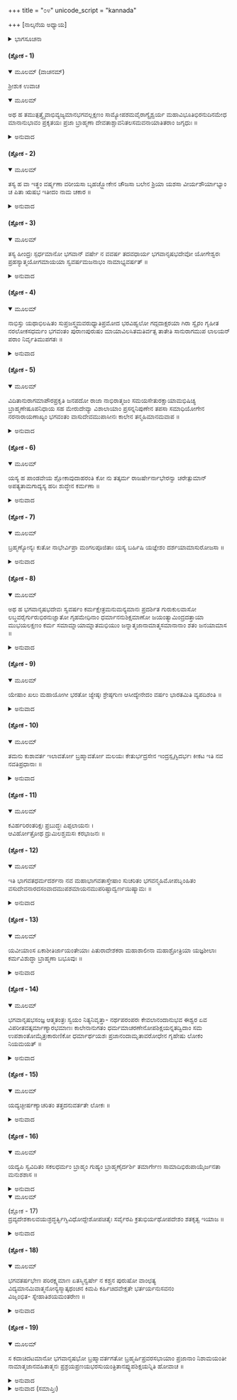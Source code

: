 +++
title = "೦೪"
unicode_script = "kannada"

+++
[ನಾಲ್ಕನೆಯ ಅಧ್ಯಾಯ]



<details><summary>ಭಾಗಸೂಚನಾ</summary>

ಋಷಭದೇವರ ಮಹಿಮೆ ರಾಜ್ಯಶಾಸನ
</details>

#### (ಶ್ಲೋಕ - 1)


<details open><summary>ಮೂಲಮ್ (ವಾಚನಮ್)</summary>

ಶ್ರೀಶುಕ ಉವಾಚ
</details>

<details open><summary>ಮೂಲಮ್</summary>

ಅಥ ಹ ತಮುತ್ಪತ್ತ್ಯೈವಾಭಿವ್ಯಜ್ಯಮಾನಭಗವಲ್ಲಕ್ಷಣಂ ಸಾಮ್ಯೋಪಶಮವೈರಾಗ್ಯೈಶ್ವರ್ಯ ಮಹಾವಿಭೂತಿಭಿರನುದಿನಮೇಧ ಮಾನಾನುಭಾವಂ ಪ್ರಕೃತಯಃ ಪ್ರಜಾ ಬ್ರಾಹ್ಮಣಾ ದೇವತಾಶ್ಚಾವನಿತಲಸಮವನಾಯಾತಿತರಾಂ ಜಗೃಧುಃ ॥
</details>

<details><summary>ಅನುವಾದ</summary>

ಶ್ರೀಶುಕಮಹಾಮುನಿಗಳು ಹೇಳುತ್ತಾರೆ — ಪರೀಕ್ಷಿದ್ರಾಜನೇ! ನಾಭಿರಾಜನ ಪುತ್ರನಾಗಿ ಅವತರಿಸಿದವನು ಹುಟ್ಟಿನಿಂದಲೇ ಭಗವಾನ್ ನಾರಾಯಣನ ಚಿಹ್ನೆಗಳಾದ ವಜ್ರ, ಅಂಕುಶ ಮುಂತಾದವುಗಳಿಂದ ಅಲಂಕೃತನಾಗಿದ್ದು, ಶಾಂತಿ, ಸಮತೆ, ವೈರಾಗ್ಯ ಮತ್ತು ಐಶ್ವರ್ಯ ಮುಂತಾದ ದಿವ್ಯ ಲಕ್ಷಣಗಳಿಂದ ದಿನೇ-ದಿನೇ ವೃದ್ಧಿ ಹೊಂದುತ್ತಿದ್ದನು. ಇದನ್ನು ನೋಡಿ ಮಂತ್ರಿ, ಪುರೋಹಿತರೇ ಮುಂತಾದ ಪ್ರಕೃತಿಗಳಿಗೂ (ಮಂತ್ರಿಗಳಿಗೂ), ಪ್ರಜೆಗಳಿಗೂ ಬ್ರಾಹ್ಮಣರಿಗೂ, ದೇವತೆಗಳಿಗೂ ಈತನೇ ಮುಂದೆ ರಾಜನಾಗಿ ಭೂಮಿಯನ್ನು ಆಳಬೇಕೆಂಬ ಉತ್ಕಟವಾದ ಅಭಿಲಾಷೆಯುಂಟಾಯಿತು. ॥1॥
</details>

#### (ಶ್ಲೋಕ - 2)


<details open><summary>ಮೂಲಮ್</summary>

ತಸ್ಯ ಹ ವಾ ಇತ್ಥಂ ವರ್ಷ್ಮಣಾ ವರೀಯಸಾ ಬೃಹಚ್ಛ್ಲೋಕೇನ ಚೌಜಸಾ ಬಲೇನ ಶ್ರಿಯಾ ಯಶಸಾ ವೀರ್ಯಶೌರ್ಯಾಭ್ಯಾಂ ಚ ಪಿತಾ ಋಷಭ ಇತೀದಂ ನಾಮ ಚಕಾರ  ॥
</details>

<details><summary>ಅನುವಾದ</summary>

ಆ ಶಿಶುವಿನ ಸುಂದರವೂ, ಸುಲಕ್ಷಣವೂ, ಸುದೃಢವೂ ಆದ ದೇಹವನ್ನೂ, ತೇಜಸ್ಸು, ಯಶಸ್ಸು, ಬಲ, ಐಶ್ವರ್ಯ, ಪರಾಕ್ರಮ, ಶೌರ್ಯ, ವೀರ್ಯ ಮುಂತಾದ ಗುಣಗಳಿಂದಾಗಿ ಮಹಾರಾಜಾ ನಾಭಿಯು ಅವನಿಗೆ ‘ಋಷಭ’ (ಶ್ರೇಷ್ಠ) ಎಂಬ ನಾಮಕರಣ ಮಾಡಿದನು. ॥2॥
</details>

#### (ಶ್ಲೋಕ - 3)


<details open><summary>ಮೂಲಮ್</summary>

ತಸ್ಯ ಹೀಂದ್ರಃ ಸ್ಪರ್ಧಮಾನೋ ಭಗವಾನ್ ವರ್ಷೇ ನ ವವರ್ಷ ತದವಧಾರ್ಯ ಭಗವಾನೃಷಭದೇವೋ ಯೋಗೇಶ್ವರಃ ಪ್ರಹಸ್ಯಾತ್ಮಯೋಗಮಾಯಯಾ ಸ್ವವರ್ಷಮಜನಾಭಂ ನಾಮಾಭ್ಯವರ್ಷತ್ ॥
</details>

<details><summary>ಅನುವಾದ</summary>

ಒಮ್ಮೆ ಭಗವಾನ್ ಇಂದ್ರನು ಅಸೂಯೆಗೊಂಡು ಆತನ ರಾಜ್ಯದಲ್ಲಿ ಮಳೆಯನ್ನೇ ಸುರಿಸಲಿಲ್ಲ. ಆಗ ಯೋಗೇಶ್ವರನಾದ ಭಗವಾನ್ ಋಷಭದೇವನು ಇಂದ್ರನ ಮೂರ್ಖತೆಯ ಬಗ್ಗೆ ನಗುತ್ತಾ ತನ್ನ ಯೋಗಮಾಯೆಯ ಪ್ರಭಾವದಿಂದ ಅಜನಾಭವೆಂಬ ಹೆಸರುಳ್ಳ ತನ್ನ ಭಾರತವರ್ಷದಲ್ಲಿ ಹೇರಳ ವಾಗಿ ಮಳೆಯನ್ನು ಸುರಿಸಿದನು. ॥3॥
</details>

#### (ಶ್ಲೋಕ - 4)


<details open><summary>ಮೂಲಮ್</summary>

ನಾಭಿಸ್ತು ಯಥಾಭಿಲಷಿತಂ ಸುಪ್ರಜಸ್ತ್ವಮವರುಧ್ಯಾತಿಪ್ರಮೋದ  ಭರವಿಹ್ವಲೋ ಗದ್ಗದಾಕ್ಷರಯಾ ಗಿರಾ ಸ್ವೈರಂ ಗೃಹೀತ ನರಲೋಕಸಧರ್ಮಂ ಭಗವಂತಂ ಪುರಾಣಪುರುಷಂ ಮಾಯಾವಿಲಸಿತಮತಿರ್ವತ್ಸ ತಾತೇತಿ ಸಾನುರಾಗಮುಪ ಲಾಲಯನ್ ಪರಾಂ ನಿರ್ವೃತಿಮುಪಗತಃ ॥
</details>

<details><summary>ಅನುವಾದ</summary>

ತನ್ನ ಇಚ್ಛೆಗೆ ಅನುಗುಣವಾದ ಶ್ರೇಷ್ಠ ಪುತ್ರನು ದೊರಕಿದುದನ್ನು ಕಂಡು ನಾಭಿಮಹಾರಾಜನಿಗೆ ಪರಮಾನಂದವಾಯಿತು. ತನ್ನ ಸಂಕಲ್ಪದಿಂದಲೇ ಮನುಷ್ಯ-ಶರೀರವನ್ನು ಧರಿಸಿದ್ದ ಆ ಪುರಾಣಪುರುಷನ ಮಾಯಾವಿಲಾಸಕ್ಕೆ ಮರುಳಾಗಿ ಆತನು ಆ ಶಿಶುವನ್ನು ಪ್ರೀತಿಯಿಂದ ಮುದ್ದಿಸುತ್ತಾ ಅಪ್ಪ! ಮಗು! ಎಂದು ಮೃದುವಾಗಿ ಗದ್ಗದ ಕಂಠದಿಂದ ಕರೆಯುತ್ತಾ ಸುಖ ಸಾಗರದಲ್ಲಿ ಓಲಾಡುತ್ತಿದ್ದನು. ॥4॥
</details>

#### (ಶ್ಲೋಕ - 5)


<details open><summary>ಮೂಲಮ್</summary>

ವಿದಿತಾನುರಾಗಮಾಪೌರಪ್ರಕೃತಿ ಜನಪದೋ ರಾಜಾ ನಾಭಿರಾತ್ಮಜಂ ಸಮಯಸೇತುರಕ್ಷಾಯಾಮಭಿಷಿಚ್ಯ ಬ್ರಾಹ್ಮಣೇಷೂಪನಿಧಾಯ ಸಹ ಮೇರುದೇವ್ಯಾ ವಿಶಾಲಾಯಾಂ ಪ್ರಸನ್ನನಿಪುಣೇನ ತಪಸಾ ಸಮಾಧಿಯೋಗೇನ ನರನಾರಾಯಣಾಖ್ಯಂ ಭಗವಂತಂ ವಾಸುದೇವಮುಪಾಸೀನಃ ಕಾಲೇನ ತನ್ಮಹಿಮಾನಮವಾಪ ॥
</details>

<details><summary>ಅನುವಾದ</summary>

ಮಂತ್ರಿಮಂಡಲವೂ, ನಾಗರೀಕರೂ ಮತ್ತು ರಾಷ್ಟ್ರದ ಜನತೆಯೂ ಆ ಋಷಭದೇವನನ್ನು ಬಹಳವಾಗಿ ಪ್ರೀತಿಸುವು ದನ್ನು ಕಂಡಾಗ ನಾಭಿಮಹಾರಾಜನು ಧರ್ಮಮರ್ಯಾದೆಯ ರಕ್ಷಣೆಗಾಗಿ ಆತನಿಗೆ ರಾಜ್ಯಾಭಿಷೇಕವನ್ನು ಮಾಡಿ ಬ್ರಾಹ್ಮಣರ ವಶಕ್ಕೆ ಒಪ್ಪಿಸಿದನು. ತಾನು ಪತ್ನಿಯಾದ ಮೇರುದೇವಿ ಯೊಡನೆ ಬದರಿಕಾಶ್ರಮಕ್ಕೆ ತೆರಳಿ, ಅಲ್ಲಿ ಯಾರಿಗೂ ಉದ್ವೇಗವನ್ನು ಉಂಟುಮಾಡದಿರುವ ಅಹಿಂಸಾವೃತ್ತಿಯಿಂದ ಕೂಡಿ, ಕುಶಲತೆಯಿಂದ ತೀವ್ರವಾದ ತಪಸ್ಸನ್ನಾಚರಿಸಿ ಸಮಾಧಿಯೋಗದ ಮೂಲಕ ಭಗವಾನ್ ವಾಸುದೇವನ ನರ-ನಾರಾಯಣರೂಪವನ್ನು ಆರಾಸುತ್ತಾ ಸಮಯ ಬಂದಾಗ ಭಗವಂತನ ಸ್ವರೂಪದಲ್ಲಿ ಲೀನವಾಗಿ ಹೋದನು. ॥5॥
</details>

#### (ಶ್ಲೋಕ - 6)


<details open><summary>ಮೂಲಮ್</summary>

ಯಸ್ಯ ಹ ಪಾಂಡವೇಯ ಶ್ಲೋಕಾವುದಾಹರಂತಿ ಕೋ ನು ತತ್ಕರ್ಮ ರಾಜರ್ಷೇರ್ನಾಭೇರನ್ವಾ ಚರೇತ್ಪುಮಾನ್  
ಅಪತ್ಯತಾಮಗಾದ್ಯಸ್ಯ ಹರಿಃ ಶುದ್ಧೇನ ಕರ್ಮಣಾ ॥
</details>

<details><summary>ಅನುವಾದ</summary>

ಪಾಂಡುನಂದನನೇ! ಆ ನಾಭಿರಾಜನ ವಿಷಯದಲ್ಲಿ ಈ ಲೋಕೋಕ್ತಿಯು ಪ್ರಸಿದ್ಧವಾಗಿದೆ — ರಾಜರ್ಷಿಯಾದ ನಾಭಿರಾಜನ ಉದಾರವಾದ ಕರ್ಮಗಳನ್ನು ಆಚರಿಸಲು ಬೇರೆ ಯಾರಿಗೆ ತಾನೇ ಸಾಧ್ಯವಾಗುವುದು? ಆತನ ವಿಶುದ್ಧವಾದ ಕರ್ಮಗಳಿಂದ ಸಂತುಷ್ಟನಾಗಿ ಶ್ರೀಹರಿಯೇ ಆತನಿಗೆ ಪುತ್ರನಾದನಲ್ಲ! ॥6॥
</details>

#### (ಶ್ಲೋಕ - 7)


<details open><summary>ಮೂಲಮ್</summary>

ಬ್ರಹ್ಮಣ್ಯೋನ್ಯಃ ಕುತೋ ನಾಭೇರ್ವಿಪ್ರಾ ಮಂಗಲಪೂಜಿತಾಃ ಯಸ್ಯ ಬರ್ಹಿಷಿ ಯಜ್ಞೇಶಂ ದರ್ಶಯಾಮಾಸುರೋಜಸಾ ॥
</details>

<details><summary>ಅನುವಾದ</summary>

ಆ ನಾಭಿ ಮಹಾರಾಜನಿಗೆ ಸಮಾನವಾದ ಬ್ರಾಹ್ಮಣಭಕ್ತನು ಬೇರೆ ಯಾರು ಇದ್ದಾರೆ? ಮಂಗಳಕರ್ಮ- ಪೂಜಾದಿಗಳಿಂದ ಸಂತುಷ್ಟರಾದ ಬ್ರಾಹ್ಮಣ ಶ್ರೇಷ್ಠರು ತಮ್ಮ ಮಂತ್ರ ಬಲದಿಂದ ಯಜ್ಞಶಾಲೆಯಲ್ಲಿ ಆತನಿಗೆ ಸಾಕ್ಷಾತ್ ಶ್ರೀಮಹಾ ವಿಷ್ಣುವಿನ ದರ್ಶನ ಮಾಡಿಸಿದರು. ॥7॥
</details>

#### (ಶ್ಲೋಕ - 8)


<details open><summary>ಮೂಲಮ್</summary>

ಅಥ ಹ ಭಗವಾನೃಷಭದೇವಃ ಸ್ವವರ್ಷಂ ಕರ್ಮಕ್ಷೇತ್ರಮನುಮನ್ಯಮಾನಃ ಪ್ರದರ್ಶಿತ ಗುರುಕುಲವಾಸೋ ಲಬ್ಧವರೈರ್ಗುರುಭಿರನುಜ್ಞಾತೋ ಗೃಹಮೇಧಿನಾಂ ಧರ್ಮಾನನುಶಿಕ್ಷಮಾಣೋ ಜಯಂತ್ಯಾಮಿಂದ್ರದತ್ತಾಯಾ ಮುಭಯಲಕ್ಷಣಂ ಕರ್ಮ ಸಮಾಮ್ನಾಯಾಮ್ನಾತಮಭಿಯುಂ ಜನ್ನಾತ್ಮಜಾನಾಮಾತ್ಮಸಮಾನಾನಾಂ ಶತಂ ಜನಯಾಮಾಸ ॥
</details>

<details><summary>ಅನುವಾದ</summary>

ಭಗವಾನ್ ಋಷಭದೇವನು ತನ್ನ ದೇಶವಾದ ಅಜನಾಭ ಖಂಡವನ್ನು ಕರ್ಮಭೂಮಿಯೆಂದು ತಿಳಿದು ಲೋಕ ಸಂಗ್ರಹಕ್ಕಾಗಿ ಕೊಂಚಕಾಲ ಗುರುಕುಲವಾಸವನ್ನು ಮಾಡಿ ದನು. ಗುರುಗಳಿಗೆ ಯಥೋಚಿತವಾದ ದಕ್ಷಿಣೆಯನ್ನು ಸಮರ್ಪಿಸಿ, ಗೃಹಸ್ಥಾಶ್ರಮವನ್ನು ಕೈಗೊಳ್ಳಲು ಅವರಿಂದ ಅನುಮತಿಯನ್ನು ಪಡೆದನು. ಮತ್ತೆ ಜನರಿಗೆ ಗೃಹಸ್ಥಾಶ್ರಮದ ಆದರ್ಶವನ್ನು ತೋರುವುದಕ್ಕಾಗಿ ದೇವ ರಾಜನಾದ ಇಂದ್ರನು ತನಗೆ ಕನ್ಯಾದಾನಮಾಡಿಕೊಟ್ಟ ಜಯಂತೀ ದೇವಿ ಯನ್ನು ವಿವಾಹಮಾಡಿ ಕೊಂಡನು. ಅನಂತರ ಶ್ರೌತ, ಸ್ಮಾರ್ತ ಎರಡೂ ಬಗೆಯ ಶಾಸ್ತ್ರೀಯ ಕರ್ಮಗಳನ್ನು ಆಚರಿಸುತ್ತಾ ಜಯಂತಿಯಲ್ಲಿ ತನಗೆ ಸಮಾನವಾದ ಗುಣಗಳುಳ್ಳ ನೂರು ಮಂದಿ ಪುತ್ರರನ್ನು ಪಡೆದನು. ॥8॥
</details>

#### (ಶ್ಲೋಕ - 9)


<details open><summary>ಮೂಲಮ್</summary>

ಯೇಷಾಂ ಖಲು ಮಹಾಯೋಗೀ ಭರತೋ ಜ್ಯೇಷ್ಠಃ ಶ್ರೇಷ್ಠಗುಣ ಆಸೀದ್ಯೇನೇದಂ ವರ್ಷಂ ಭಾರತಮಿತಿ ವ್ಯಪದಿಶಂತಿ ॥
</details>

<details><summary>ಅನುವಾದ</summary>

ಮಹಾಯೋಗೀ ಭರತನು ಆ ನೂರುಮಂದಿಯಲ್ಲಿ ಎಲ್ಲರಿಗೆ ಹಿರಿಯವ ನಾಗಿದ್ದು, ಎಲ್ಲರಿಂದ ಗುಣಗಳಲ್ಲಿಯೂ ಶ್ರೇಷ್ಠನಾಗಿದ್ದನು. ಆ ಭರತನ ಹೆಸರಿನಿಂದಲೇ ಈ ಅಜನಾಭಖಂಡಕ್ಕೆ ‘‘ಭಾರತವರ್ಷ’’ ಎಂಬ ಹೆಸರಾಯಿತು.॥9॥
</details>

#### (ಶ್ಲೋಕ - 10)


<details open><summary>ಮೂಲಮ್</summary>

ತಮನು ಕುಶಾವರ್ತ ಇಲಾವರ್ತೋ ಬ್ರಹ್ಮಾವರ್ತೋ ಮಲಯಃ ಕೇತುರ್ಭದ್ರಸೇನ ಇಂದ್ರಸ್ಪೃಗ್ವಿದರ್ಭಃ ಕೀಕಟ ಇತಿ ನವ ನವತಿಪ್ರಧಾನಾಃ ॥
</details>

<details><summary>ಅನುವಾದ</summary>

ಅವನಿಂದ ಕಿರಿಯವರಾದ ಕುಶಾವರ್ತ, ಇಳಾವರ್ತ, ಬ್ರಹ್ಮಾವರ್ತ, ಮಲಯ, ಕೇತು, ಭದ್ರಸೇನ, ಇಂದ್ರಸ್ಪೃಕ್, ವಿದರ್ಭ ಮತ್ತು ಕೀಕಟ ಎಂಬ ಈ ಒಂಭತ್ತು ರಾಜಕುಮಾರರು ಉಳಿದ ತೊಂಭತ್ತು ತಮ್ಮಂದಿರಿಂದ ಹಿರಿಯವರೂ, ಶ್ರೇಷ್ಠರೂ ಆಗಿದ್ದರು. ॥10॥
</details>

#### (ಶ್ಲೋಕ - 11)


<details open><summary>ಮೂಲಮ್</summary>

ಕವಿರ್ಹರಿರಂತರಿಕ್ಷಃ ಪ್ರಬುದ್ಧಃ ಪಿಪ್ಪಲಾಯನಃ ।  
ಆವಿರ್ಹೋತ್ರೋಥ ದ್ರುಮಿಲಶ್ಚಮಸಃ ಕರಭಾಜನಃ ॥
</details>

#### (ಶ್ಲೋಕ - 12)


<details open><summary>ಮೂಲಮ್</summary>

ಇತಿ ಭಾಗವತಧರ್ಮದರ್ಶನಾ ನವ ಮಹಾಭಾಗವತಾಸ್ತೇಷಾಂ ಸುಚರಿತಂ ಭಗವನ್ಮಹಿಮೋಪಬೃಂಹಿತಂ ವಸುದೇವನಾರದಸಂವಾದಮುಪಶಮಾಯನಮುಪರಿಷ್ಟಾದ್ವರ್ಣಯಿಷ್ಯಾಮಃ ॥
</details>

<details><summary>ಅನುವಾದ</summary>

ಅವರಿಗಿಂತಲೂ ಕಿರಿಯವರಾದ ಕವಿ, ಹರಿ, ಅಂತರಿಕ್ಷ, ಪ್ರಬುದ್ಧ, ಪಿಪ್ಪಲಾಯನ, ಆವಿರ್ಹೋತ್ರ, ದ್ರುಮಿಲ, ಚಮಸ ಮತ್ತು ಕರಭಾಜನ ಎಂಬ ಒಂಭತ್ತು ಮಂದಿರಾಜ ಕುಮಾರರು ಭಾಗವತಧರ್ಮವನ್ನು ಪ್ರಚಾರ ಮಾಡಿದ ಭಗವದ್ಭಕ್ತ ಶಿರೋಮಣಿಗಳಾಗಿದ್ದರು. ಶ್ರೀಭಗವಂತನ ಮಹಿಮೆಯಿಂದ ಮಹಿಮಾನ್ವಿತರಾಗಿ ಪರಮಶಾಂತಿಯಿಂದ ಸಂಪನ್ನರಾಗಿದ್ದ ಇವರ ಪವಿತ್ರ ಚರಿತ್ರೆಯನ್ನು ನಾವು ಮುಂದೆ ನಾರದ-ವಸುದೇವರ ಸಂವಾದದ ಪ್ರಸಂಗದಲ್ಲಿ (ಏಕಾದಶ ಸ್ಕಂಧದಲ್ಲಿ) ಹೇಳುವೆವು. ॥11-12॥
</details>

#### (ಶ್ಲೋಕ - 13)


<details open><summary>ಮೂಲಮ್</summary>

ಯವೀಯಾಂಸ ಏಕಾಶೀತಿರ್ಜಾಯಂತೇಯಾಃ ಪಿತುರಾದೇಶಕರಾ ಮಹಾಶಾಲೀನಾ ಮಹಾಶ್ರೋತ್ರಿಯಾ ಯಜ್ಞಶೀಲಾಃ ಕರ್ಮವಿಶುದ್ಧಾ ಬ್ರಾಹ್ಮಣಾ ಬಭೂವುಃ ॥
</details>

<details><summary>ಅನುವಾದ</summary>

ಇವರಿಂದಲೂ ಕಿರಿಯವರಾಗಿದ್ದ ಎಂಭತ್ತೊಂದು ಮಂದಿ ಜಯಂತಿಯ ಪುತ್ರರು ತಂದೆಯ ಆಜ್ಞೆಯನ್ನು ಪಾಲಿಸುವವರೂ, ಅತ್ಯಂತ ವಿನಯಶಾಲಿಗಳೂ, ವೇದಜ್ಞರೂ ಆಗಿದ್ದು ನಿರಂತರ ಯಜ್ಞಗಳನ್ನು ಆಚರಿಸುತ್ತಾ ಪುಣ್ಯಕರ್ಮಗಳ ಅನುಷ್ಠಾನದಿಂದ ಶುದ್ಧರಾಗಿ ಬ್ರಾಹ್ಮಣ್ಯವನ್ನು ಪಡೆದುಕೊಂಡರು. ॥13॥
</details>

#### (ಶ್ಲೋಕ - 14)


<details open><summary>ಮೂಲಮ್</summary>

ಭಗವಾನೃಷಭಸಂಜ್ಞ ಆತ್ಮತಂತ್ರಃ ಸ್ವಯಂ ನಿತ್ಯನಿವೃತ್ತಾ- ನರ್ಥಪರಂಪರಃ ಕೇವಲಾನಂದಾನುಭವ ಈಶ್ವರ ಏವ ವಿಪರೀತವತ್ಕರ್ಮಾಣ್ಯಾರಭಮಾಣಃ ಕಾಲೇನಾನುಗತಂ ಧರ್ಮಮಾಚರಣೇನೋಪಶಿಕ್ಷಯನ್ನತದ್ವಿದಾಂ ಸಮ ಉಪಶಾಂತೋಮೈತ್ರಃಕಾರುಣಿಕೋ ಧರ್ಮಾರ್ಥಯಶಃ ಪ್ರಜಾನಂದಾಮೃತಾವರೋಧೇನ ಗೃಹೇಷು ಲೋಕಂ ನಿಯಮಯತ್ ॥
</details>

<details><summary>ಅನುವಾದ</summary>

ಭಗವಾನ್ ಋಷಭದೇವರು ಭಗವದವತಾರಿಗಳಾಗಿದ್ದು ಆತ್ಮ ತಂತ್ರರಾಗಿದ್ದವರು. ಎಂದಿಗೂ ಯಾವ ಅನರ್ಥ ಪರಂಪರೆಗೂ ಸಿಲುಕದೆ ಕೇವಲ ಆನಂದಾನುಭವಸ್ವರೂಪದಲ್ಲೇ ನೆಲೆಗೊಂಡಿದ್ದರು. ಹೀಗೆ ಸಾಕ್ಷಾತ್ ಈಶ್ವರಸ್ವರೂಪರೇ ಆಗಿದ್ದರೂ ಅಜ್ಞಾನಿಗಳಂತೆ ಕರ್ಮಗಳನ್ನಾಚರಿಸುತ್ತಾ, ಕಾಲಾನುಸಾರವಾಗಿ ಪ್ರಾಪ್ತ ಧರ್ಮಗಳನ್ನೂ ಅನುಷ್ಠಾನ ಮಾಡುತ್ತಾ ಅದರ ತತ್ತ್ವವನ್ನು ಅರಿಯದ ಜನರಿಗೆ ಆ ಬಗೆಗೆ ಶಿಕ್ಷಣವನ್ನು ನೀಡುತ್ತಿದ್ದರು. ಜೊತೆಗೆ ಸರ್ವಸಮರೂ, ಶಾಂತರೂ, ಸುಹೃದಯರೂ, ಕಾರುಣಿಕರೂ ಆಗಿದ್ದು, ಧರ್ಮ, ಅರ್ಥ, ಯಶಸ್ಸು, ಸಂತಾನ, ಭೋಗಸುಖ ಮತ್ತು ಮೋಕ್ಷವನ್ನು ಸಂಗ್ರಹಿಸುತ್ತಾ ಜನರನ್ನು ಗೃಹಸ್ಥಾಶ್ರಮದಲ್ಲಿ ನಿಯಮಿಸುತ್ತಿದ್ದರು. ॥14॥
</details>

#### (ಶ್ಲೋಕ - 15)


<details open><summary>ಮೂಲಮ್</summary>

ಯದ್ಯಚ್ಛೀರ್ಷಣ್ಯಾಚರಿತಂ ತತ್ತದನುವರ್ತತೇ ಲೋಕಃ  ॥
</details>

<details><summary>ಅನುವಾದ</summary>

ಮಹಾಪುರುಷರು ಹೇಗೆ-ಹೇಗೆ ಆಚರಿಸುತ್ತಾರೋ ಬೇರೆ ಜನರು ಅದನ್ನೇ ಅನುಕರಣ ಮಾಡ ತೊಡಗುವರು. ॥15॥
</details>

#### (ಶ್ಲೋಕ - 16)


<details open><summary>ಮೂಲಮ್</summary>

ಯದ್ಯಪಿ ಸ್ವವಿದಿತಂ ಸಕಲಧರ್ಮಂ ಬ್ರಾಹ್ಮಂ ಗುಹ್ಯಂ ಬ್ರಾಹ್ಮಣೈರ್ದರ್ಶಿ ತಮಾರ್ಗೇಣ ಸಾಮಾದಿಭಿರುಪಾಯೈರ್ಜನತಾ ಮನುಶಶಾಸ  ॥
</details>

<details><summary>ಅನುವಾದ</summary>

ಧರ್ಮಗಳ ಸಾರರೂಪ ವಾದ ವೇದಗಳ ಗೂಢರಹಸ್ಯಗಳನ್ನು ತಾವು ಚೆನ್ನಾಗಿ ಅರಿತಿದ್ದರೂ, ಬ್ರಾಹ್ಮಣರು ತಿಳಿಸಿದ ವಿಧಿಯಂತೆ ಸಾಮ-ದಾನಗಳೇ ಮುಂತಾದ ನೀತಿಗೆ ಅನುಸಾರವಾಗಿಯೇ ಜನರನ್ನು ಪಾಲಿಸುತ್ತಿದ್ದರು. ॥16॥
</details>

<details open><summary>ಮೂಲಮ್</summary>

(ಶ್ಲೋಕ - 17)  
ದ್ರವ್ಯದೇಶಕಾಲವಯಃಶ್ರದ್ಧರ್ತ್ವಿಗ್ವಿವಿಧೋದ್ದೇಶೋಪಚಿತೈಃ ಸರ್ವೈರಪಿ ಕ್ರತುಭಿರ್ಯಥೋಪದೇಶಂ ಶತಕೃತ್ವ ಇಯಾಜ ॥
</details>

<details><summary>ಅನುವಾದ</summary>

ಅವರು ಶಾಸ್ತ್ರಗಳ ಮತ್ತು ಶಾಸ್ತ್ರಜ್ಞರಾದ ಬ್ರಾಹ್ಮಣರ ಉಪದೇಶಗಳಂತೆ ಬೇರೆ-ಬೇರೆ ದೇವತೆಗಳನ್ನು ಉದ್ದೇಶಿಸಿ ದ್ರವ್ಯ, ದೇಶ, ಕಾಲ, ವಯಸ್ಸು, ಶ್ರದ್ಧೆ ಮತ್ತು ಋತ್ವಿಜರು ಮುಂತಾದವುಗಳಿಂದ ಸಂಪನ್ನವಾದ ಎಲ್ಲ ಯಜ್ಞಗಳನ್ನು ನೂರು ಬಾರಿ ಆಚರಿಸಿದರು. ॥17॥
</details>

#### (ಶ್ಲೋಕ - 18)


<details open><summary>ಮೂಲಮ್</summary>

ಭಗವತರ್ಷಭೇಣ ಪರಿರಕ್ಷ್ಯಮಾಣ ಏತಸ್ಮಿನ್ವರ್ಷೇ ನ ಕಶ್ಚನ ಪುರುಷೋ ವಾಂಛತ್ಯ  
ವಿದ್ಯಮಾನಮಿವಾತ್ಮನೋನ್ಯಸ್ಮಾತ್ಕಥಂಚನ  ಕಿಮಪಿ ಕರ್ಹಿಚಿದವೇಕ್ಷತೇ ಭರ್ತರ್ಯನುಸವನಂ  
ವಿಜೃಂಭಿತ- ಸ್ನೇಹಾತಿಶಯಮಂತರೇಣ ॥
</details>

<details><summary>ಅನುವಾದ</summary>

ಭಗವಾನ್ ಋಷಭದೇವರ ಆಳ್ವಿಕೆಯ ಕಾಲದಲ್ಲಿ ಭಾರತವರ್ಷದ ಜನರು ತಮ್ಮ ಪ್ರಭುವಿನ ವಿಷಯದಲ್ಲಿ ಪ್ರತಿದಿನವೂ ಬೆಳೆಯುತ್ತಿದ್ದ ಅನುರಾಗವಲ್ಲದೆ ಬೇರೆ ಯಾವ ವಸ್ತುವನ್ನು ಎಂದೂ ಬಯಸುತ್ತಿರಲಿಲ್ಲ. ಇಷ್ಟೇ ಅಲ್ಲ, ಪರರ ಪದಾರ್ಥಗಳನ್ನು ಆಕಾಶಕುಸುಮವೇ ಮುಂತಾದವುಗಳಂತೇ ಭಾವಿಸಿ ಯಾರೂ ಬಯಸುತ್ತಿರಲಿಲ್ಲ. ಅದರತ್ತ ದೃಷ್ಟಿಯನ್ನೂ ಹರಿಸುತ್ತಿರಲಿಲ್ಲ. ॥18॥
</details>

#### (ಶ್ಲೋಕ - 19)


<details open><summary>ಮೂಲಮ್</summary>

ಸ ಕದಾಚಿದಟಮಾನೋ ಭಗವಾನೃಷಭೋ ಬ್ರಹ್ಮಾವರ್ತಗತೋ ಬ್ರಹ್ಮರ್ಷಿಪ್ರವರಸಭಾಯಾಂ ಪ್ರಜಾನಾಂ ನಿಶಾಮಯಂತೀ ನಾಮಾತ್ಮಜಾನವಹಿತಾತ್ಮನಃ ಪ್ರಶ್ರಯಪ್ರಣಯಭರಸುಯಂತ್ರಿತಾನಪ್ಯುಪಶಿಕ್ಷಯನ್ನಿತಿ ಹೋವಾಚ ॥
</details>

<details><summary>ಅನುವಾದ</summary>

ಭಗವಾನ್ ಋಷಭದೇವರು ದೇಶ ದಲ್ಲಿ ಸಂಚರಿಸುತ್ತಾ ಒಮ್ಮೆ ಬ್ರಹ್ಮಾವರ್ತಕ್ಕೆ ದಯಮಾಡಿಸಿದರು. ಅಲ್ಲಿ ಅವರು ದೊಡ್ಡ-ದೊಡ್ಡ ಮಹರ್ಷಿಗಳ ಸಭೆಯಲ್ಲಿ ಎಲ್ಲ ಪ್ರಜೆಗಳ ಎದುರಿಗೆ ಎಲ್ಲರೂ ಕೇಳುವಂತೇ ಜಿತೇಂದ್ರಿಯರೂ, ವಿನಯಶಾಲಿಗಳೂ, ಪಿತೃ ಭಕ್ತಿ ಸಂಪನ್ನರೂ ಆದ ತನ್ನ ಪುತ್ರರನ್ನು ಕುರಿತು ಹೀಗೆ ಉಪದೇಶ ಮಾಡಿದರು.॥19॥
</details>

<details><summary>ಅನುವಾದ (ಸಮಾಪ್ತಿಃ)</summary>

ನಾಲ್ಕನೆಯ ಅಧ್ಯಾಯವು ಮುಗಿಯಿತು. ॥4॥  
ಇತಿ ಶ್ರೀಮದ್ಭಾಗವತೇ ಮಹಾಪುರಾಣೇ ಪಾರಮಹಂಸ್ಯಾಂ ಸಂಹಿತಾಯಾಂ ಪಂಚಮಸ್ಕಂಧೇ ಚತುರ್ಥೋಽಧ್ಯಾಯಃ ॥4॥
</details>
